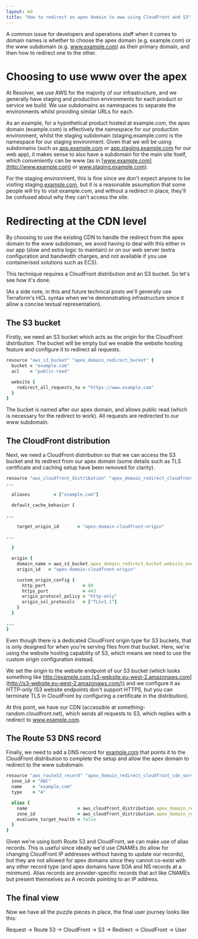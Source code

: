 ```yaml
---
layout: md
title: "How to redirect an apex domain to www using CloudFront and S3"
---
```


A common issue for developers and operations staff when it comes to domain names is whether to choose the apex domain (e.g. example.com) or the www subdomain (e.g. www.example.com) as their primary domain, and then how to redirect one to the other.

# Choosing to use www over the apex

At Resolver, we use AWS for the majority of our infrastructure, and we generally have staging and production environments for each product or service we build. We use subdomains as namespaces to separate the environments whilst providing similar URLs for each.

As an example, for a hypothetical product hosted at example.com, the apex domain (example.com) is effectively the namespace for our production environment, whilst the staging subdomain (staging.example.com) is the namespace for our staging environment. Given that we will be using subdomains (such as [app.example.com](http://app.example.com) or [app.staging.example.com](http://app.staging.example.com) for our web app), it makes sense to also have a subdomain for the main site itself, which conveniently can be www (as in [www.example.com](http://www.example.com) or www.staging.example.com).

For the staging environment, this is fine since we don't expect anyone to be visiting staging.[example.com](http://example.com), but it is a reasonable assumption that some people will try to visit example.com, and without a redirect in place, they'll be confused about why they can't access the site.

# Redirecting at the CDN level

By choosing to use the existing CDN to handle the redirect from the apex domain to the www subdomain, we avoid having to deal with this either in our app (slow and extra logic to maintain) or on our web server (extra configuration and bandwidth charges, and not available if you use containerised solutions such as ECS).

This technique requires a CloudFront distribution and an S3 bucket. So let's see how it's done.

(As a side note, in this and future technical posts we'll generally use Terraform's HCL syntax when we're demonstrating infrastructure since it allow a concise textual representation).

## The S3 bucket

Firstly, we need an S3 bucket which acts as the origin for the CloudFront distribution. The bucket will be empty but we enable the website hosting feature and configure it to redirect all requests.

```ruby
resource "aws_s3_bucket" "apex_domain_redirect_bucket" {
  bucket = "example.com"
  acl    = "public-read"

  website {
    redirect_all_requests_to = "https://www.example.com"
  }
}
```

The bucket is named after our apex domain, and allows public read (which is necessary for the redirect to work). All requests are redirected to our www subdomain.

## The CloudFront distribution

Next, we need a CloudFront distribution so that we can access the S3 bucket and its redirect from our apex domain (some details such as TLS certificate and caching setup have been removed for clarity).

```ruby
resource "aws_cloudfront_distribution" "apex_domain_redirect_cloudfront_cdn" {
...

  aliases         = ["example.com"]

  default_cache_behavior {

...

    target_origin_id       = "apex-domain-cloudfront-origin"

...

  }

  origin {
    domain_name = aws_s3_bucket.apex_domain_redirect_bucket.website_endpoint
    origin_id   = "apex-domain-cloudfront-origin"

    custom_origin_config {
      http_port              = 80
      https_port             = 443
      origin_protocol_policy = "http-only"
      origin_ssl_protocols   = ["TLSv1.1"]
    }
  }

...
}
```

Even though there is a dedicated CloudFront origin type for S3 buckets, that is only designed for when you're serving files from that bucket. Here, we're using the website hosting capability of S3, which means we need to use the custom origin configuration instead.

We set the origin to the website endpoint of our S3 bucket (which looks something like http://example.com.[s3-website.eu-west-2.amazonaws.com](http://s3-website.eu-west-2.amazonaws.com/)) and we configure it as HTTP-only (S3 website endpoints don't support HTTPS, but you can terminate TLS in CloudFront by configuring a certificate in the distribution).

At this point, we have our CDN (accessible at something-random.cloudfront.net), which sends all requests to S3, which replies with a redirect to www.example.com.

## The Route 53 DNS record

Finally, we need to add a DNS record for [example.com](http://example.com) that points it to the CloudFront distribution to complete the setup and allow the apex domain to redirect to the www subdomain.

```ruby
resource "aws_route53_record" "apex_domain_redirect_cloudfront_cdn_service_record_ipv4" {
  zone_id = "ABC"
  name    = "example.com"
  type    = "A"

  alias {
    name                   = aws_cloudfront_distribution.apex_domain_redirect_cloudfront_cdn.domain_name
    zone_id                = aws_cloudfront_distribution.apex_domain_redirect_cloudfront_cdn.hosted_zone_id
    evaluate_target_health = false
  }
}
```

Given we're using both Route 53 and CloudFront, we can make use of alias records. This is useful since ideally we'd use CNAMEs (to allow for changing CloudFront IP addresses without having to update our records), but they are not allowed for apex domains since they cannot co-exist with any other record type (and apex domains have SOA and NS records at a minimum). Alias records are provider-specific records that act like CNAMEs but present themselves as A records pointing to an IP address.

## The final view

Now we have all the puzzle pieces in place, the final user journey looks like this:

Request → Route 53 → CloudFront → S3 → Redirect → CloudFront → User
